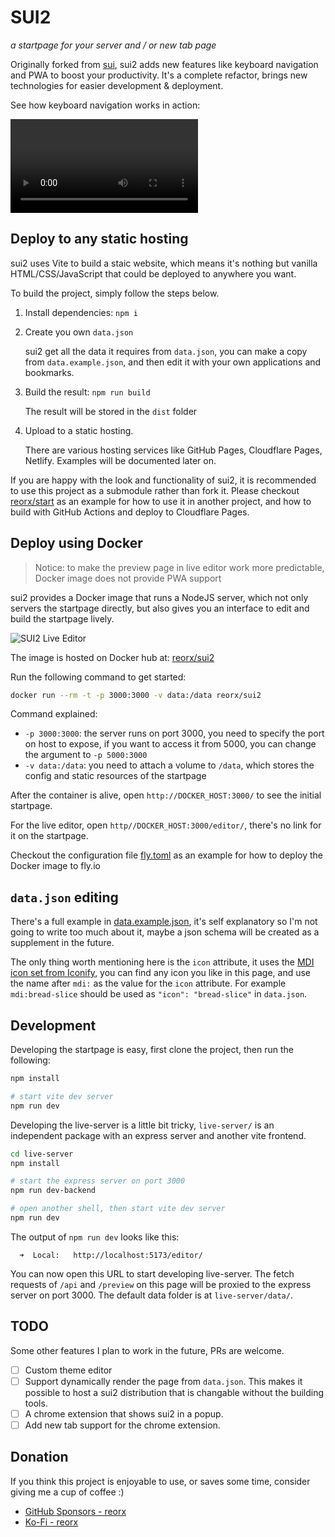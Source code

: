 # SUI2

*a startpage for your server and / or new tab page*

Originally forked from [sui](https://github.com/jeroenpardon/sui), sui2 adds
new features like keyboard navigation and PWA to boost your productivity.
It's a complete refactor, brings new technologies for easier development & deployment.

See how keyboard navigation works in action:

<video src="https://user-images.githubusercontent.com/405972/193420471-7454270e-7bcc-43cc-a61d-e8b65e6b09f3.mov"></video>


## Deploy to any static hosting

sui2 uses Vite to build a staic website, which means it's nothing but vanilla HTML/CSS/JavaScript that could be deployed to anywhere you want.

To build the project, simply follow the steps below.

1. Install dependencies: `npm i`
2. Create you own `data.json`

   sui2 get all the data it requires from `data.json`, you can make a copy from `data.example.json`, and then edit it with your own applications and bookmarks.
3. Build the result: `npm run build`

   The result will be stored in the `dist` folder
4. Upload to a static hosting.

   There are various hosting services like GitHub Pages, Cloudflare Pages, Netlify.
   Examples will be documented later on.

If you are happy with the look and functionality of sui2, it is recommended to use this project as a submodule rather than fork it. Please checkout [reorx/start](https://github.com/reorx/start) as an example for how to use it in another project, and how to build with GitHub Actions and deploy to Cloudflare Pages.

## Deploy using Docker

> Notice: to make the preview page in live editor work more predictable, Docker image does not provide PWA support

sui2 provides a Docker image that runs a NodeJS server,
which not only servers the startpage directly,
but also gives you an interface to edit and build the startpage lively.

![SUI2 Live Editor](images/live-editor.png)

The image is hosted on Docker hub at: [reorx/sui2](https://hub.docker.com/r/reorx/sui2)

Run the following command to get started:

```bash
docker run --rm -t -p 3000:3000 -v data:/data reorx/sui2
```

Command explained:

- `-p 3000:3000`: the server runs on port 3000, you need to specify the port on host to expose, if you want to access it from 5000, you can change the argument to `-p 5000:3000`
- `-v data:/data`: you need to attach a volume to `/data`, which stores the config and static resources of the startpage

After the container is alive, open `http://DOCKER_HOST:3000/` to see the initial startpage.

For the live editor, open `http//DOCKER_HOST:3000/editor/`, there's no link for it on the startpage.

Checkout the configuration file [fly.toml](https://github.com/reorx/sui2/blob/master/fly.toml) as an example for how to deploy the Docker image to fly.io

## `data.json` editing

There's a full example in [data.example.json](https://github.com/reorx/sui2/blob/master/data.example.json),
it's self explanatory so I'm not going to write too much about it, maybe a json schema will be created as a supplement in the future.

The only thing worth mentioning here is the `icon` attribute,
it uses the [MDI icon set from Iconify](https://icon-sets.iconify.design/mdi/), you can find any icon you like in this page, and use the name after `mdi:` as the value for the `icon` attribute. For example `mdi:bread-slice` should be used as `"icon": "bread-slice"` in `data.json`.

## Development

Developing the startpage is easy, first clone the project, then run the following:

```bash
npm install

# start vite dev server
npm run dev
```

Developing the live-server is a little bit tricky, `live-server/` is an independent package with an express server and another vite frontend.

```bash
cd live-server
npm install

# start the express server on port 3000
npm run dev-backend

# open another shell, then start vite dev server
npm run dev
```

The output of `npm run dev` looks like this:

```
  ➜  Local:   http://localhost:5173/editor/
```

You can now open this URL to start developing live-server.
The fetch requests of `/api` and `/preview` on this page will be proxied to
the express server on port 3000. The default data folder is at `live-server/data/`.

## TODO

Some other features I plan to work in the future, PRs are welcome.

- [ ] Custom theme editor
- [ ] Support dynamically render the page from `data.json`. This makes it possible to host a sui2 distribution that is changable without the building tools.
- [ ] A chrome extension that shows sui2 in a popup.
- [ ] Add new tab support for the chrome extension.

## Donation

If you think this project is enjoyable to use, or saves some time,
consider giving me a cup of coffee :)

- [GitHub Sponsors - reorx](https://github.com/sponsors/reorx/)
- [Ko-Fi - reorx](https://ko-fi.com/reorx)
